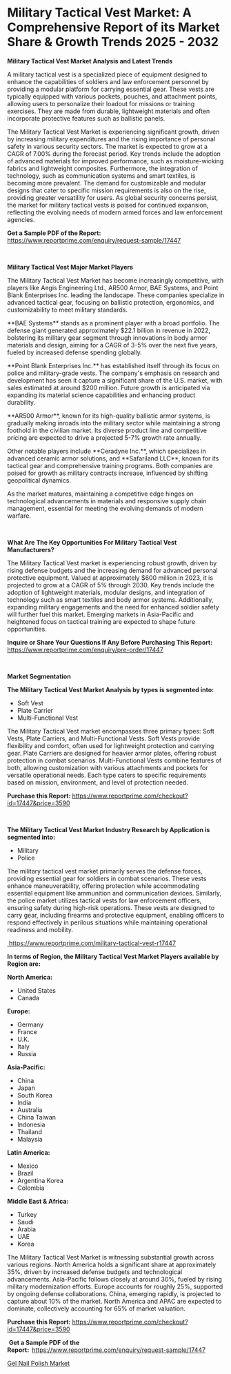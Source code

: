 <p><h1>Military Tactical Vest Market: A Comprehensive Report of its Market Share & Growth Trends 2025 - 2032</h1></p><p><strong>Military Tactical Vest Market Analysis and Latest Trends</strong></p>
<p><p>A military tactical vest is a specialized piece of equipment designed to enhance the capabilities of soldiers and law enforcement personnel by providing a modular platform for carrying essential gear. These vests are typically equipped with various pockets, pouches, and attachment points, allowing users to personalize their loadout for missions or training exercises. They are made from durable, lightweight materials and often incorporate protective features such as ballistic panels.</p><p>The Military Tactical Vest Market is experiencing significant growth, driven by increasing military expenditures and the rising importance of personal safety in various security sectors. The market is expected to grow at a CAGR of 7.00% during the forecast period. Key trends include the adoption of advanced materials for improved performance, such as moisture-wicking fabrics and lightweight composites. Furthermore, the integration of technology, such as communication systems and smart textiles, is becoming more prevalent. The demand for customizable and modular designs that cater to specific mission requirements is also on the rise, providing greater versatility for users. As global security concerns persist, the market for military tactical vests is poised for continued expansion, reflecting the evolving needs of modern armed forces and law enforcement agencies.</p></p>
<p><strong>Get a Sample PDF of the Report:&nbsp;</strong> <a href="https://www.reportprime.com/enquiry/request-sample/17447?utm_campaign=3090&utm_medium=2&utm_source=Github&utm_content=ia&utm_term=18032025&utm_id=military-tactical-vest">https://www.reportprime.com/enquiry/request-sample/17447</a></p>
<p>&nbsp;</p>
<p><strong>Military Tactical Vest Major Market Players</strong></p>
<p><p>The Military Tactical Vest Market has become increasingly competitive, with players like Aegis Engineering Ltd., AR500 Armor, BAE Systems, and Point Blank Enterprises Inc. leading the landscape. These companies specialize in advanced tactical gear, focusing on ballistic protection, ergonomics, and customizability to meet military standards.</p><p>**BAE Systems** stands as a prominent player with a broad portfolio. The defense giant generated approximately $22.1 billion in revenue in 2022, bolstering its military gear segment through innovations in body armor materials and design, aiming for a CAGR of 3-5% over the next five years, fueled by increased defense spending globally.</p><p>**Point Blank Enterprises Inc.** has established itself through its focus on police and military-grade vests. The company's emphasis on research and development has seen it capture a significant share of the U.S. market, with sales estimated at around $200 million. Future growth is anticipated via expanding its material science capabilities and enhancing product durability.</p><p>**AR500 Armor**, known for its high-quality ballistic armor systems, is gradually making inroads into the military sector while maintaining a strong foothold in the civilian market. Its diverse product line and competitive pricing are expected to drive a projected 5-7% growth rate annually.</p><p>Other notable players include **Ceradyne Inc.**, which specializes in advanced ceramic armor solutions, and **Safariland LLC**, known for its tactical gear and comprehensive training programs. Both companies are poised for growth as military contracts increase, influenced by shifting geopolitical dynamics.</p><p>As the market matures, maintaining a competitive edge hinges on technological advancements in materials and responsive supply chain management, essential for meeting the evolving demands of modern warfare.</p></p>
<p>&nbsp;</p>
<p><strong>What Are The Key Opportunities For Military Tactical Vest Manufacturers?</strong></p>
<p><p>The Military Tactical Vest market is experiencing robust growth, driven by rising defense budgets and the increasing demand for advanced personal protective equipment. Valued at approximately $600 million in 2023, it is projected to grow at a CAGR of 5% through 2030. Key trends include the adoption of lightweight materials, modular designs, and integration of technology such as smart textiles and body armor systems. Additionally, expanding military engagements and the need for enhanced soldier safety will further fuel this market. Emerging markets in Asia-Pacific and heightened focus on tactical training are expected to shape future opportunities.</p></p>
<p><strong>Inquire or Share Your Questions If Any Before Purchasing This Report:</strong> <a href="https://www.reportprime.com/enquiry/pre-order/17447?utm_campaign=3090&utm_medium=2&utm_source=Github&utm_content=ia&utm_term=18032025&utm_id=military-tactical-vest">https://www.reportprime.com/enquiry/pre-order/17447</a></p>
<p>&nbsp;</p>
<p><strong>Market Segmentation</strong></p>
<p><strong>The Military Tactical Vest Market Analysis by types is segmented into:</strong></p>
<p><ul><li>Soft Vest</li><li>Plate Carrier</li><li>Multi-Functional Vest</li></ul></p>
<p><p>The Military Tactical Vest market encompasses three primary types: Soft Vests, Plate Carriers, and Multi-Functional Vests. Soft Vests provide flexibility and comfort, often used for lightweight protection and carrying gear. Plate Carriers are designed for heavier armor plates, offering robust protection in combat scenarios. Multi-Functional Vests combine features of both, allowing customization with various attachments and pockets for versatile operational needs. Each type caters to specific requirements based on mission, environment, and level of protection needed.</p></p>
<p><strong>Purchase this Report:&nbsp;</strong><a href="https://www.reportprime.com/checkout?id=17447&price=3590&utm_campaign=3090&utm_medium=2&utm_source=Github&utm_content=ia&utm_term=18032025&utm_id=military-tactical-vest">https://www.reportprime.com/checkout?id=17447&price=3590</a></p>
<p>&nbsp;</p>
<p><strong>The Military Tactical Vest Market Industry Research by Application is segmented into:</strong></p>
<p><ul><li>Military</li><li>Police</li></ul></p>
<p><p>The military tactical vest market primarily serves the defense forces, providing essential gear for soldiers in combat scenarios. These vests enhance maneuverability, offering protection while accommodating essential equipment like ammunition and communication devices. Similarly, the police market utilizes tactical vests for law enforcement officers, ensuring safety during high-risk operations. These vests are designed to carry gear, including firearms and protective equipment, enabling officers to respond effectively in perilous situations while maintaining operational readiness and mobility.</p></p>
<p><a href="https://www.reportprime.com/military-tactical-vest-r17447?utm_campaign=3090&utm_medium=2&utm_source=Github&utm_content=ia&utm_term=18032025&utm_id=military-tactical-vest">&nbsp;https://www.reportprime.com/military-tactical-vest-r17447</a></p>
<p><strong>In terms of Region, the Military Tactical Vest Market Players available by Region are:</strong></p>
<p>
    <p> <strong> North America: </strong>
        <ul>
            <li>United States</li>
            <li>Canada</li>
        </ul>
        </p> 
    <p> <strong> Europe: </strong>
        <ul>
            <li>Germany</li>
            <li>France</li>
            <li>U.K.</li>
            <li>Italy</li>
            <li>Russia</li>
        </ul>
        </p> 
    <p> <strong> Asia-Pacific: </strong>
        <ul>
            <li>China</li>
            <li>Japan</li>
            <li>South Korea</li>
            <li>India</li>
            <li>Australia</li>
            <li>China Taiwan</li>
            <li>Indonesia</li>
            <li>Thailand</li>
            <li>Malaysia</li>
        </ul>
        </p> 
    <p> <strong> Latin America: </strong>
        <ul>
            <li>Mexico</li>
            <li>Brazil</li>
            <li>Argentina Korea</li>
            <li>Colombia</li>
        </ul>
        </p> 
    <p> <strong> Middle East & Africa: </strong>
        <ul>
            <li>Turkey</li>
            <li>Saudi</li>
            <li>Arabia</li>
            <li>UAE</li>
            <li>Korea</li>
        </ul>
    </p>
    </p>
<p><p>The Military Tactical Vest Market is witnessing substantial growth across various regions. North America holds a significant share at approximately 35%, driven by increased defense budgets and technological advancements. Asia-Pacific follows closely at around 30%, fueled by rising military modernization efforts. Europe accounts for roughly 25%, supported by ongoing defense collaborations. China, emerging rapidly, is projected to capture about 10% of the market. North America and APAC are expected to dominate, collectively accounting for 65% of market valuation.</p></p>
<p><strong>Purchase this Report: </strong><a href="https://www.reportprime.com/checkout?id=17447&price=3590&utm_campaign=3090&utm_medium=2&utm_source=Github&utm_content=ia&utm_term=18032025&utm_id=military-tactical-vest">https://www.reportprime.com/checkout?id=17447&price=3590</a></p>
<p>&nbsp;<strong>Get a Sample PDF of the Report:&nbsp;&nbsp;</strong><a href="https://www.reportprime.com/enquiry/request-sample/17447?utm_campaign=3090&utm_medium=2&utm_source=Github&utm_content=ia&utm_term=18032025&utm_id=military-tactical-vest">https://www.reportprime.com/enquiry/request-sample/17447</a></p>
<p><strong></strong></p>
<p><p><a href="https://github.com/elodielamto06/Market-Research-Report-List-1/blob/main/gel-nail-polish-market.md?utm_campaign=3090&utm_medium=2&utm_source=Github&utm_content=ia&utm_term=18032025&utm_id=military-tactical-vest">Gel Nail Polish Market</a></p></p>